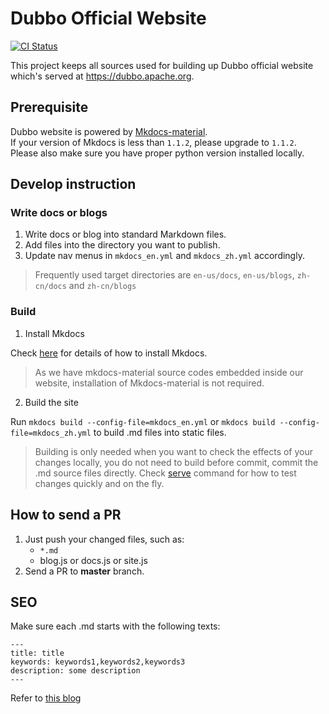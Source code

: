 # Dubbo Official Website

[![CI Status](https://github.com/apache/dubbo-website/workflows/CI/badge.svg?branch=master)](https://github.com/apache/dubbo-website/actions)

This project keeps all sources used for building up Dubbo official website which's served at https://dubbo.apache.org.

## Prerequisite

Dubbo website is powered by [Mkdocs-material](https://github.com/squidfunk/mkdocs-material).  
If your version of Mkdocs is less than `1.1.2`, please upgrade to `1.1.2`.  
Please also make sure you have proper python version installed locally.  

## Develop instruction

### Write docs or blogs

1. Write docs or blog into standard Markdown files.
2. Add files into the directory you want to publish.
3. Update nav menus in `mkdocs_en.yml` and `mkdocs_zh.yml` accordingly.

> Frequently used target directories are `en-us/docs`, `en-us/blogs`, `zh-cn/docs` and `zh-cn/blogs`

### Build

1. Install Mkdocs  

Check [here](https://www.mkdocs.org/) for details of how to install Mkdocs.
> As we have mkdocs-material source codes embedded inside our website, installation of Mkdocs-material is not required. 

2. Build the site  

Run `mkdocs build --config-file=mkdocs_en.yml` or `mkdocs build --config-file=mkdocs_zh.yml` to build .md files into static files.
> Building is only needed when you want to check the effects of your changes locally, you do not need to build before commit,
> commit the .md source files directly. Check [serve](https://www.mkdocs.org/) command for how to test changes quickly and on the fly.

## How to send a PR
1. Just push your changed files, such as:
    * `*.md`
	* blog.js or docs.js or site.js
2. Send a PR to **master** branch.

## SEO

Make sure each .md starts with the following texts:

```
---
title: title
keywords: keywords1,keywords2,keywords3
description: some description
---
```

Refer to [this blog](blog/zh-cn/how-to-involve-dubbo-community.md)

